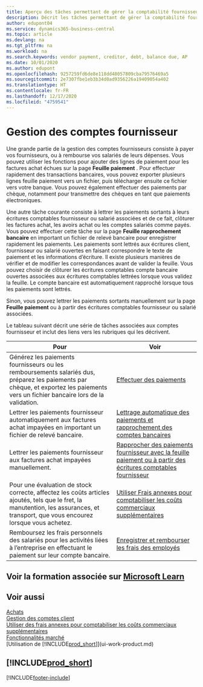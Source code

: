 ```yaml
---
title: Aperçu des tâches permettant de gérer la comptabilité fournisseur| Microsoft Docs
description: Décrit les tâches permettant de gérer la comptabilité fournisseur, par exemple, le paiement des créditeurs ou le lettrage de paiements sortants dans la comptabilité pour clôturer des factures ou des avoirs.
author: edupont04
ms.service: dynamics365-business-central
ms.topic: article
ms.devlang: na
ms.tgt_pltfrm: na
ms.workload: na
ms.search.keywords: vendor payment, creditor, debt, balance due, AP
ms.date: 10/01/2020
ms.author: edupont
ms.openlocfilehash: 9257259fd6de8e118dd48057809cba79576469a5
ms.sourcegitcommit: 2e7307fbe1eb3b34d0ad9356226a19409054a402
ms.translationtype: HT
ms.contentlocale: fr-FR
ms.lasthandoff: 12/17/2020
ms.locfileid: "4759541"
---
```

# <a name="managing-payables"></a>Gestion des comptes fournisseur

Une grande partie de la gestion des comptes fournisseurs consiste à payer vos fournisseurs, ou à rembourse vos salariés de leurs dépenses. Vous pouvez utiliser les fonctions pour ajouter des lignes de paiement pour les factures achat échues sur la page **Feuille paiement** . Pour effectuer rapidement des transactions bancaires, vous pouvez exporter plusieurs lignes feuille paiement vers un fichier, puis télécharger ensuite ce fichier vers votre banque. Vous pouvez également effectuer des paiements par chèque, notamment pour transmettre des chèques en tant que paiements électroniques.

Une autre tâche courante consiste à lettrer les paiements sortants à leurs écritures comptables fournisseur ou salarié associées et de ce fait, clôturer les factures achat, les avoirs achat ou les comptes salariés comme payés. Vous pouvez effectuer cette tâche sur la page **Feuille rapprochement bancaire** en important un fichier de relevé bancaire pour enregistrer rapidement les paiements. Les paiements sont lettrés aux écritures client, fournisseur ou salarié ouvertes en faisant correspondre le texte de paiement et les informations d’écriture. Il existe plusieurs manières de vérifier et de modifier les correspondances avant de valider la feuille. Vous pouvez choisir de clôturer les écritures comptables compte bancaire ouvertes associées aux écritures comptables lettrées lorsque vous validez la feuille. Le compte bancaire est automatiquement rapproché lorsque tous les paiements sont lettrés.

Sinon, vous pouvez lettrer les paiements sortants manuellement sur la page **Feuille paiement** ou à partir des écritures comptables fournisseur ou salarié associées.

Le tableau suivant décrit une série de tâches associées aux comptes fournisseur et inclut des liens vers les rubriques qui les décrivent.

| Pour | Voir |
| --- | --- |
| Générez les paiements fournisseurs ou les remboursements salariés dus, préparez les paiements par chèque, et exportez les paiements vers un fichier bancaire lors de la validation. |[Effectuer des paiements](payables-make-payments.md) |
| Lettrer les paiements fournisseur automatiquement aux factures achat impayées en important un fichier de relevé bancaire. |[Lettrage automatique des paiements et rapprochement des comptes bancaires](receivables-apply-payments-auto-reconcile-bank-accounts.md) |
| Lettrer les paiements fournisseur aux factures achat impayées manuellement. |[Rapprocher des paiements fournisseur avec la feuille paiement ou à partir des écritures comptables fournisseur](payables-how-apply-purchase-transactions-manually.md) |
|Pour une évaluation de stock correcte, affectez les coûts articles ajoutés, tels que le fret, la manutention, les assurances, et transport, que vous encourez lorsque vous achetez.|[Utiliser Frais annexes pour comptabiliser les coûts commerciaux supplémentaires](payables-how-assign-item-charges.md)|
|Remboursez les frais personnels des salariés pour les activités liées à l’entreprise en effectuant le paiement sur leur compte bancaire.|[Enregistrer et rembourser les frais des employés](finance-how-record-reimburse-employee-expenses.md)|

## <a name="see-related-training-at-microsoft-learn"></a>Voir la formation associée sur [Microsoft Learn](/learn/paths/process-customer-vendor-payments-dynamics-365-business-central/)

## <a name="see-also"></a>Voir aussi
[Achats](purchasing-manage-purchasing.md)  
[Gestion des comptes client](receivables-manage-receivables.md)  
[Utiliser des frais annexes pour comptabiliser les coûts commerciaux supplémentaires](payables-how-assign-item-charges.md)  
[Fonctionnalités marché](ui-across-business-areas.md)  
[Utilisation de [!INCLUDE[prod_short](includes/prod_short.md)]](ui-work-product.md)

## [!INCLUDE[prod_short](includes/free_trial_md.md)]  


[!INCLUDE[footer-include](includes/footer-banner.md)]
